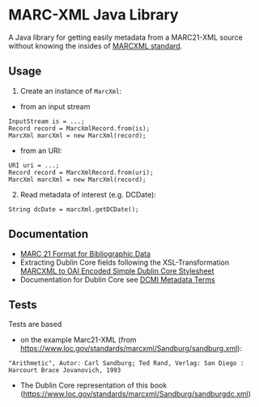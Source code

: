 # MARC-XML Java Library

A Java library for getting easily metadata from a MARC21-XML source without knowing the insides of [MARCXML standard](https://www.loc.gov/standards/marcxml/).

## Usage

1. Create an instance of `MarcXml`:

* from an input stream

```
InputStream is = ...;
Record record = MarcXmlRecord.from(is);
MarcXml marcXml = new MarcXml(record);
```

* from an URI:

```
URI uri = ...;
Record record = MarcXmlRecord.from(uri);
MarcXml marcXml = new MarcXml(record);
```

2. Read metadata of interest (e.g. DCDate):

```
String dcDate = marcXml.getDCDate();
```

## Documentation

* [MARC 21 Format for Bibliographic Data](https://www.loc.gov/marc/bibliographic/)
* Extracting Dublin Core fields following the XSL-Transformation [MARCXML to OAI Encoded Simple Dublin Core Stylesheet](https://www.loc.gov/standards/marcxml/xslt/MARC21slim2OAIDC.xsl)
* Documentation for Dublin Core see [DCMI Metadata Terms](https://www.dublincore.org/specifications/dublin-core/dcmi-terms/)

## Tests

Tests are based

* on the example Marc21-XML (from <https://www.loc.gov/standards/marcxml/Sandburg/sandburg.xml>):

```
"Arithmetic", Autor: Carl Sandburg; Ted Rand, Verlag: San Diego : Harcourt Brace Jovanovich, 1993
```

* The Dublin Core representation of this book (<https://www.loc.gov/standards/marcxml/Sandburg/sandburgdc.xml>)
